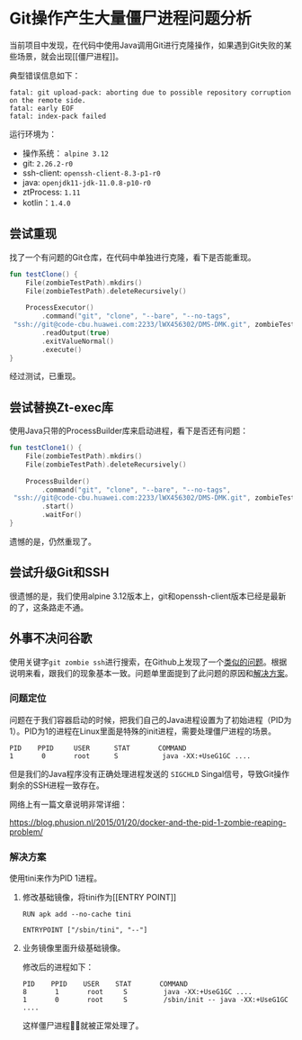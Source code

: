 # Git操作产生大量僵尸进程问题分析

当前项目中发现，在代码中使用Java调用Git进行克隆操作，如果遇到Git失败的某些场景，就会出现[[僵尸进程]]。

典型错误信息如下：

```
fatal: git upload-pack: aborting due to possible repository corruption on the remote side.
fatal: early EOF
fatal: index-pack failed
```

运行环境为：
- 操作系统： `alpine 3.12`
- git: `2.26.2-r0`
- ssh-client: `openssh-client-8.3-p1-r0`
- java: `openjdk11-jdk-11.0.8-p10-r0`
- ztProcess: `1.11`
- kotlin：`1.4.0`


## 尝试重现

找了一个有问题的Git仓库，在代码中单独进行克隆，看下是否能重现。

```kotlin
fun testClone() {  
    File(zombieTestPath).mkdirs()  
    File(zombieTestPath).deleteRecursively()  
      
    ProcessExecutor()  
        .command("git", "clone", "--bare", "--no-tags",  
 "ssh://git@code-cbu.huawei.com:2233/lWX456302/DMS-DMK.git", zombieTestPath)  
        .readOutput(true)  
        .exitValueNormal()  
        .execute()  
}
```

经过测试，已重现。

## 尝试替换Zt-exec库	

使用Java只带的ProcessBuilder库来启动进程，看下是否还有问题：

```kotlin
fun testClone1() {  
    File(zombieTestPath).mkdirs()  
    File(zombieTestPath).deleteRecursively()  
  
    ProcessBuilder()  
        .command("git", "clone", "--bare", "--no-tags",  
 "ssh://git@code-cbu.huawei.com:2233/lWX456302/DMS-DMK.git", zombieTestPath)  
        .start()  
        .waitFor()  
}
```

遗憾的是，仍然重现了。

## 尝试升级Git和SSH

很遗憾的是，我们使用alpine 3.12版本上，git和openssh-client版本已经是最新的了，这条路走不通。

## 外事不决问谷歌
使用关键字`git zombie ssh`进行搜索，在Github上发现了一个[类似的问题](https://github.com/breser/git2consul/issues/155)。根据说明来看，跟我们的现象基本一致。问题单里面提到了此问题的原因和[解决方案](https://github.com/krallin/tini)。

### 问题定位
问题在于我们容器启动的时候，把我们自己的Java进程设置为了初始进程（PID为1）。PID为1的进程在Linux里面是特殊的init进程，需要处理僵尸进程的场景。

```
PID    PPID     USER      STAT       COMMAND
1       0       root      S           java -XX:+UseG1GC ....
```

但是我们的Java程序没有正确处理进程发送的 `SIGCHLD` Singal信号，导致Git操作剩余的SSH进程一致存在。

网络上有一篇文章说明非常详细：

https://blog.phusion.nl/2015/01/20/docker-and-the-pid-1-zombie-reaping-problem/

### 解决方案
使用tini来作为PID 1进程。

1. 修改基础镜像，将tini作为[[ENTRY POINT]]

	```docker
	RUN apk add --no-cache tini

	ENTRYPOINT ["/sbin/tini", "--"]
	```
	
2. 业务镜像里面升级基础镜像。

	修改后的进程如下：

	```
	PID    PPID    USER    STAT       COMMAND
	8       1       root     S         java -XX:+UseG1GC ....
	1       0       root     S         /sbin/init -- java -XX:+UseG1GC ....
	```
	
	这样僵尸进程🧟‍♂️就被正常处理了。